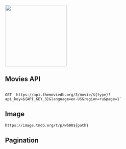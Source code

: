 <img src="public/logo.jpg" width="200" />

## Movies API

```

GET  https://api.themoviedb.org/3/movie/${type}?api_key=${API_KEY_3}&language=en-US&region=ru&page=1`
```

## Image

```
https://image.tmdb.org/t/p/w500${path}

```
## Pagination

